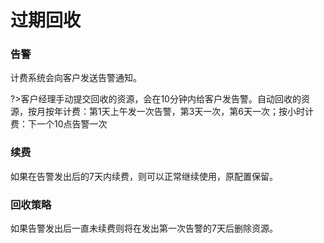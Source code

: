 

# 过期回收

### 告警
计费系统会向客户发送告警通知。

?>客户经理手动提交回收的资源，会在10分钟内给客户发告警。自动回收的资源，按月按年计费：第1天上午发一次告警，第3天一次，第6天一次；按小时计费：下一个10点告警一次

### 续费
如果在告警发出后的7天内续费，则可以正常继续使用，原配置保留。

### 回收策略
如果告警发出后一直未续费则将在发出第一次告警的7天后删除资源。

